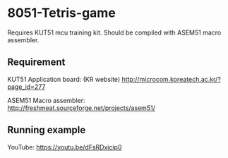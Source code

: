 # 8051-Tetris-game
Requires KUT51 mcu training kit.  Should be compiled with ASEM51 macro assembler.

## Requirement
KUT51 Application board:
(KR website) http://microcom.koreatech.ac.kr/?page_id=277

ASEM51 Macro assembler:
http://freshmeat.sourceforge.net/projects/asem51/

## Running example
YouTube: https://youtu.be/dFsRDxicip0
